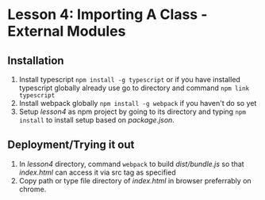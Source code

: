 # Lesson 4: Importing A Class - External Modules

## Installation

1. Install typescript `npm install -g typescript` or if you have installed typescript globally already use go to directory and command `npm link typescript`
2. Install webpack globally `npm install -g webpack` if you haven't do so yet
3. Setup *lesson4* as npm project by going to its directory and typing `npm install` to install setup based on *package.json*.

## Deployment/Trying it out

1. In *lesson4* directory, command `webpack` to build *dist/bundle.js* so that *index.html* can access it via src tag as specified
2. Copy path or type file directory of *index.html* in browser preferrably on chrome.